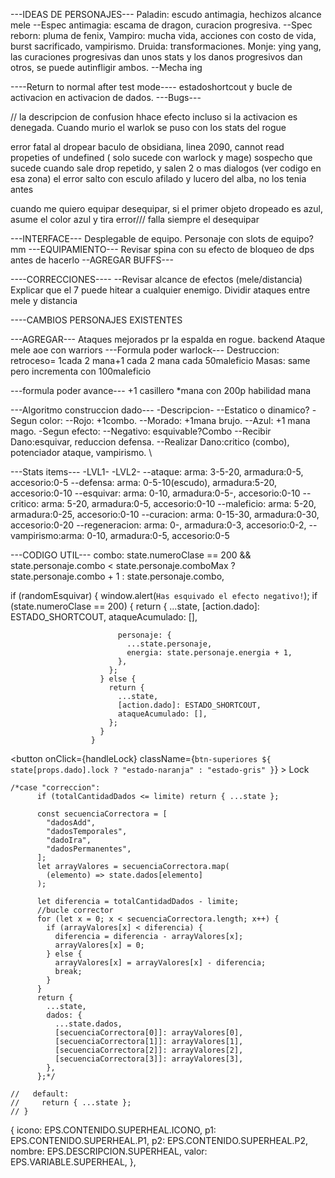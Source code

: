 ---IDEAS DE PERSONAJES---
Paladin: escudo antimagia, hechizos alcance mele
--Espec antimagia: escama de dragon, curacion progresiva.
--Spec reborn: pluma de fenix,
Vampiro: mucha vida, acciones con costo de vida, burst sacrificado, vampirismo.
Druida: transformaciones.
Monje: ying yang, las curaciones progresivas dan unos stats y los danos progresivos dan otros, se puede autinfligir ambos.
--Mecha ing

----Return to normal after test mode----
estadoshortcout y bucle de activacion en activacion de dados.
---Bugs---

// la descripcion de confusion hhace efecto incluso si la activacion es denegada.
Cuando murio el warlok se puso con los stats del rogue

error fatal al dropear baculo de obsidiana, linea 2090, cannot read propeties of undefined ( solo sucede con warlock y mage)
sospecho que sucede cuando sale drop repetido, y salen 2 o mas dialogos (ver codigo en esa zona)
el error salto con esculo afilado y lucero del alba, no los tenia antes

cuando me quiero equipar desequipar, si el primer objeto dropeado es azul, asume el color azul y tira error/// falla siempre el desequipar

---INTERFACE---
Desplegable de equipo.
Personaje con slots de equipo? mm
---EQUIPAMIENTO---
Revisar spina con su efecto de bloqueo de dps antes de hacerlo
--AGREGAR BUFFS---

----CORRECCIONES----
--Revisar alcance de efectos (mele/distancia)
Explicar que el 7 puede hitear a cualquier enemigo.
Dividir ataques entre mele y distancia

----CAMBIOS PERSONAJES EXISTENTES

---AGREGAR---
Ataques mejorados pr la espalda en rogue. backend
Ataque mele aoe con warriors
---Formula poder warlock---
Destruccion: retroceso= 1cada 2 mana+1 cada 2 mana cada 50maleficio
Masas: same pero incrementa con 100maleficio

---formula poder avance--- +1 casillero \*mana con 200p habilidad
mana

---Algoritmo construccion dado---
-Descripcion-
--Estatico o dinamico?
-Segun color:
--Rojo: +1combo.
--Morado: +1mana brujo.
--Azul: +1 mana mago.
-Segun efecto:
--Negativo: esquivable?Combo
--Recibir Dano:esquivar, reduccion defensa.
--Realizar Dano:critico (combo), potenciador ataque, vampirismo.
\

---Stats items---
-LVL1-
-LVL2-
--ataque: arma: 3-5-20, armadura:0-5, accesorio:0-5
--defensa: arma: 0-5-10(escudo), armadura:5-20, accesorio:0-10
--esquivar: arma: 0-10, armadura:0-5-, accesorio:0-10
--critico: arma: 5-20, armadura:0-5, accesorio:0-10
--maleficio: arma: 5-20, armadura:0-25, accesorio:0-10
--curacion: arma: 0-15-30, armadura:0-30, accesorio:0-20
--regeneracion: arma: 0-, armadura:0-3, accesorio:0-2,
--vampirismo:arma: 0-10, armadura:0-5, accesorio:0-5

---CODIGO UTIL---
combo:
state.numeroClase == 200 &&
state.personaje.combo < state.personaje.comboMax
? state.personaje.combo + 1
: state.personaje.combo,

if (randomEsquivar) {
window.alert(`Has esquivado el efecto negativo!`);
if (state.numeroClase == 200) {
return {
...state,
[action.dado]: ESTADO_SHORTCOUT,
ataqueAcumulado: [],

                            personaje: {
                              ...state.personaje,
                              energia: state.personaje.energia + 1,
                            },
                          };
                        } else {
                          return {
                            ...state,
                            [action.dado]: ESTADO_SHORTCOUT,
                            ataqueAcumulado: [],
                          };
                        }
                      }

<button
onClick={handleLock}
className={`btn-superiores ${
            state[props.dado].lock ? "estado-naranja" : "estado-gris"
          }`} >
Lock
</button>

    /*case "correccion":
          if (totalCantidadDados <= limite) return { ...state };

          const secuenciaCorrectora = [
            "dadosAdd",
            "dadosTemporales",
            "dadoIra",
            "dadosPermanentes",
          ];
          let arrayValores = secuenciaCorrectora.map(
            (elemento) => state.dados[elemento]
          );

          let diferencia = totalCantidadDados - limite;
          //bucle corrector
          for (let x = 0; x < secuenciaCorrectora.length; x++) {
            if (arrayValores[x] < diferencia) {
              diferencia = diferencia - arrayValores[x];
              arrayValores[x] = 0;
            } else {
              arrayValores[x] = arrayValores[x] - diferencia;
              break;
            }
          }
          return {
            ...state,
            dados: {
              ...state.dados,
              [secuenciaCorrectora[0]]: arrayValores[0],
              [secuenciaCorrectora[1]]: arrayValores[1],
              [secuenciaCorrectora[2]]: arrayValores[2],
              [secuenciaCorrectora[3]]: arrayValores[3],
            },
          };*/

    //   default:
    //     return { ...state };
    // }

{
icono: EPS.CONTENIDO.SUPERHEAL.ICONO,
p1: EPS.CONTENIDO.SUPERHEAL.P1,
p2: EPS.CONTENIDO.SUPERHEAL.P2,
nombre: EPS.DESCRIPCION.SUPERHEAL,
valor: EPS.VARIABLE.SUPERHEAL,
},

